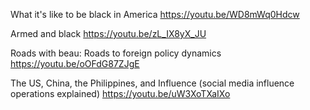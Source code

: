 
What it's like to be black in America
https://youtu.be/WD8mWq0Hdcw

Armed and black
https://youtu.be/zL_IX8yX_JU


Roads with beau:
Roads to foreign policy dynamics
https://youtu.be/oOFdG87ZJgE

The US, China, the Philippines, and Influence (social media influence operations explained)
https://youtu.be/uW3XoTXaIXo


